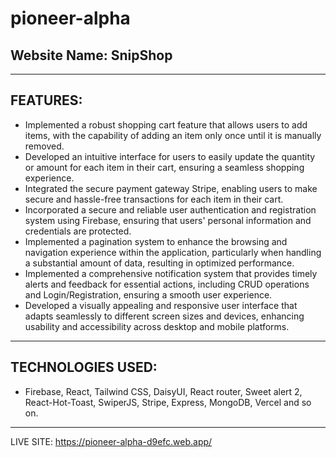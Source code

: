 # pioneer-alpha

## Website Name: SnipShop
---
## FEATURES:
- Implemented a robust shopping cart feature that allows users to add items, with the capability of adding an item only once until it is manually removed.
- Developed an intuitive interface for users to easily update the quantity or amount for each item in their cart, ensuring a seamless shopping experience.
- Integrated the secure payment gateway Stripe, enabling users to make secure and hassle-free transactions for each item in their cart.
- Incorporated a secure and reliable user authentication and registration system using Firebase, ensuring that users' personal information and credentials are protected.
- Implemented a pagination system to enhance the browsing and navigation experience within the application, particularly when handling a substantial amount of data, resulting in optimized performance.
- Implemented a comprehensive notification system that provides timely alerts and feedback for essential actions, including CRUD operations and Login/Registration, ensuring a smooth user experience.
- Developed a visually appealing and responsive user interface that adapts seamlessly to different screen sizes and devices, enhancing usability and accessibility across desktop and mobile platforms.

---

## TECHNOLOGIES USED:
- Firebase, React, Tailwind CSS, DaisyUI, React router, Sweet alert 2, React-Hot-Toast, SwiperJS, Stripe, Express, MongoDB, Vercel and so on.
---

LIVE SITE: https://pioneer-alpha-d9efc.web.app/
